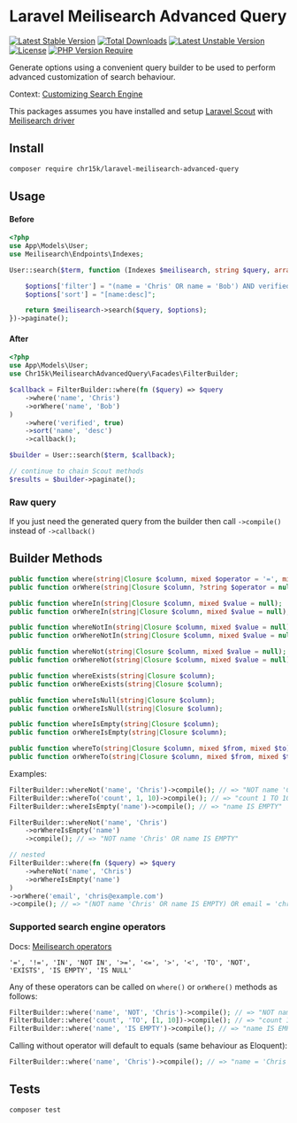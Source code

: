 # Laravel Meilisearch Advanced Query

[![Latest Stable Version](https://poser.pugx.org/chr15k/laravel-meilisearch-advanced-query/v)](https://packagist.org/packages/chr15k/laravel-meilisearch-advanced-query) [![Total Downloads](https://poser.pugx.org/chr15k/laravel-meilisearch-advanced-query/downloads)](https://packagist.org/packages/chr15k/laravel-meilisearch-advanced-query) [![Latest Unstable Version](https://poser.pugx.org/chr15k/laravel-meilisearch-advanced-query/v/unstable)](https://packagist.org/packages/chr15k/laravel-meilisearch-advanced-query) [![License](https://poser.pugx.org/chr15k/laravel-meilisearch-advanced-query/license)](https://packagist.org/packages/chr15k/laravel-meilisearch-advanced-query) [![PHP Version Require](https://poser.pugx.org/chr15k/laravel-meilisearch-advanced-query/require/php)](https://packagist.org/packages/chr15k/laravel-meilisearch-advanced-query)

Generate options using a convenient query builder to be used to perform advanced customization of search behaviour.

Context: [Customizing Search Engine](https://laravel.com/docs/11.x/scout#customizing-engine-searches)

This packages assumes you have installed and setup [Laravel Scout](https://laravel.com/docs/11.x/scout) with [Meilisearch driver](https://laravel.com/docs/11.x/scout#meilisearch)

###

## Install

```bash
composer require chr15k/laravel-meilisearch-advanced-query
```

## Usage

#### Before

```php
<?php
use App\Models\User;
use Meilisearch\Endpoints\Indexes;

User::search($term, function (Indexes $meilisearch, string $query, array $options) {

    $options['filter'] = "(name = 'Chris' OR name = 'Bob') AND verified = 'true'";
    $options['sort'] = "[name:desc]";

    return $meilisearch->search($query, $options);
})->paginate();
```

#### After

```php
<?php
use App\Models\User;
use Chr15k\MeilisearchAdvancedQuery\Facades\FilterBuilder;

$callback = FilterBuilder::where(fn ($query) => $query
    ->where('name', 'Chris')
    ->orWhere('name', 'Bob')
)
    ->where('verified', true)
    ->sort('name', 'desc')
    ->callback();

$builder = User::search($term, $callback);

// continue to chain Scout methods
$results = $builder->paginate();
```

### Raw query

If you just need the generated query from the builder then call `->compile()` instead of `->callback()`

## Builder Methods

```php
public function where(string|Closure $column, mixed $operator = '=', mixed $value = null, string $boolean = 'AND');
public function orWhere(string|Closure $column, ?string $operator = null, mixed $value = null);

public function whereIn(string|Closure $column, mixed $value = null);
public function orWhereIn(string|Closure $column, mixed $value = null);

public function whereNotIn(string|Closure $column, mixed $value = null);
public function orWhereNotIn(string|Closure $column, mixed $value = null);

public function whereNot(string|Closure $column, mixed $value = null);
public function orWhereNot(string|Closure $column, mixed $value = null);

public function whereExists(string|Closure $column);
public function orWhereExists(string|Closure $column);

public function whereIsNull(string|Closure $column);
public function orWhereIsNull(string|Closure $column);

public function whereIsEmpty(string|Closure $column);
public function orWhereIsEmpty(string|Closure $column);

public function whereTo(string|Closure $column, mixed $from, mixed $to);
public function orWhereTo(string|Closure $column, mixed $from, mixed $to);
```

Examples:

```php
FilterBuilder::whereNot('name', 'Chris')->compile(); // => "NOT name 'Chris'"
FilterBuilder::whereTo('count', 1, 10)->compile(); // => "count 1 TO 10"
FilterBuilder::whereIsEmpty('name')->compile(); // => "name IS EMPTY"

FilterBuilder::whereNot('name', 'Chris')
    ->orWhereIsEmpty('name')
    ->compile(); // => "NOT name 'Chris' OR name IS EMPTY"

// nested
FilterBuilder::where(fn ($query) => $query
    ->whereNot('name', 'Chris')
    ->orWhereIsEmpty('name')
)
->orWhere('email', 'chris@example.com')
->compile(); // => "(NOT name 'Chris' OR name IS EMPTY) OR email = 'chris@example.com'"
```

### Supported search engine operators

Docs: [Meilisearch operators](https://www.meilisearch.com/docs/learn/filtering_and_sorting/filter_expression_reference#filter-operators)

```
'=', '!=', 'IN', 'NOT IN', '>=', '<=', '>', '<', 'TO', 'NOT', 'EXISTS', 'IS EMPTY', 'IS NULL'
```

Any of these operators can be called on `where()` or `orWhere()` methods as follows:

```php
FilterBuilder::where('name', 'NOT', 'Chris')->compile(); // => "NOT name 'Chris'"
FilterBuilder::where('count', 'TO', [1, 10])->compile(); // => "count 1 TO 10"
FilterBuilder::where('name', 'IS EMPTY')->compile(); // => "name IS EMPTY"
```

Calling without operator will default to equals (same behaviour as Eloquent):

```php
FilterBuilder::where('name', 'Chris')->compile(); // => "name = 'Chris'"
```

## Tests

```bash
composer test
```
